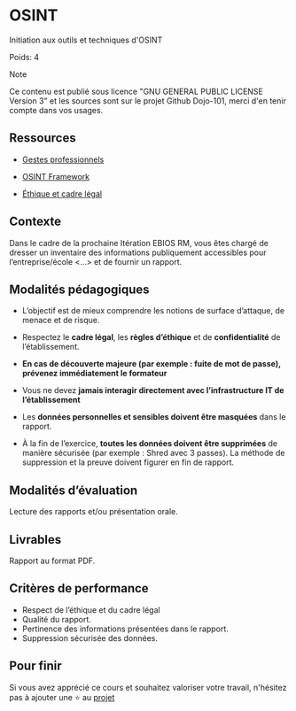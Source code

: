 # OSINT

Initiation aux outils et techniques d'OSINT

Poids: 4

> [!NOTE]
> Ce contenu est publié sous licence "GNU GENERAL PUBLIC LICENSE Version 3" et les sources sont sur le projet Github Dojo-101, merci d'en tenir compte dans vos usages.

## Ressources

* [Gestes professionnels](https://github.com/Aif4thah/Dojo-101)

* [OSINT Framework](https://osintframework.com/)

* [Éthique et cadre légal](https://github.com/Aif4thah/Dojo-101/blob/main/CODE_OF_CONDUCT.md)

## Contexte

Dans le cadre de la prochaine Itération EBIOS RM, vous êtes chargé de dresser un inventaire des informations publiquement accessibles pour l’entreprise/école <…> et de fournir un rapport.

## Modalités pédagogiques

* L’objectif est de mieux comprendre les notions de surface d’attaque, de menace et de risque.

* Respectez le **cadre légal**, les **règles d’éthique** et de **confidentialité** de l’établissement.

* **En cas de découverte majeure (par exemple : fuite de mot de passe), prévenez immédiatement le formateur**

* Vous ne devez **jamais interagir directement avec l’infrastructure IT de l’établissement**

* Les **données personnelles et sensibles doivent être masquées** dans le rapport.

* À la fin de l’exercice, **toutes les données doivent être supprimées** de manière sécurisée (par exemple : Shred avec 3 passes). La méthode de suppression et la preuve doivent figurer en fin de rapport.

## Modalités d’évaluation

 Lecture des rapports et/ou présentation orale.

## Livrables

 Rapport au format PDF.

## Critères de performance

* Respect de l’éthique et du cadre légal
* Qualité du rapport.
* Pertinence des informations présentées dans le rapport.
* Suppression sécurisée des données.

## Pour finir

Si vous avez apprécié ce cours et souhaitez valoriser votre travail, n'hésitez pas à ajouter une ⭐ au [projet](https://github.com/Aif4thah/Dojo-101)